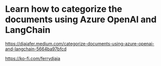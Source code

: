 # Learn how to categorize the documents using Azure OpenAI and LangChain
https://djajafer.medium.com/categorize-documents-using-azure-openai-and-langchain-5664ba97bfcd

https://ko-fi.com/ferrydjaja
